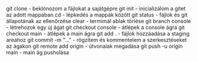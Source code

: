 git clone - beklónozom a fájlokat a sajátgépre
git init - inicializálom a gitet az adott mappában 
cd - lépkedés a mappák között
git status - fájlok és git állapotának az ellenőrzése
clear - termimál ablak törlése
git branch console - létrehozok egy új ágat
git checkout console - átlépek a console ágra
git checkout main - átlépek a main ágra
git add . - fájlok hozzáadása a staging areahoz
git commit -m "..." - rögzítem és kommentelem a szerkesztéseket az ágakon
git remote add origin - útvonalak megadása
git push -u origin main - main ág pusholása

